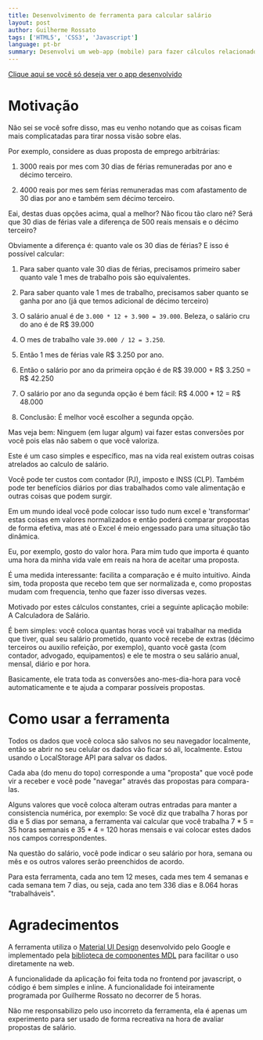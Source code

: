 ```yaml
---
title: Desenvolvimento de ferramenta para calcular salário
layout: post
author: Guilherme Rossato
tags: ['HTML5', 'CSS3', 'Javascript']
language: pt-br
summary: Desenvolvi um web-app (mobile) para fazer cálculos relacionados a propostas de salário para facilitar a vida
---
```


[Clique aqui se você só deseja ver o app desenvolvido](/projects/calculadora-de-salario/)

# Motivação

Não sei se você sofre disso, mas eu venho notando que as coisas ficam mais complicatadas para tirar nossa visão sobre elas.

Por exemplo, considere as duas proposta de emprego arbitrárias:

1. 3000 reais por mes com 30 dias de férias remuneradas por ano e décimo terceiro.

2. 4000 reais por mes sem férias remuneradas mas com afastamento de 30 dias por ano e também sem décimo terceiro.

Eai, destas duas opções acima, qual a melhor? Não ficou tão claro né? Será que 30 dias de férias vale a diferença de 500 reais mensais e o décimo terceiro?

Obviamente a diferença é: quanto vale os 30 dias de férias? E isso é possível calcular:

1. Para saber quanto vale 30 dias de férias, precisamos primeiro saber quanto vale 1 mes de trabalho pois são equivalentes.

3. Para saber quanto vale 1 mes de trabalho, precisamos saber quanto se ganha por ano (já que temos adicional de décimo terceiro)

4. O salário anual é de `3.000 * 12 + 3.900 = 39.000`. Beleza, o salário cru do ano é de R$ 39.000

5. O mes de trabalho vale `39.000 / 12 = 3.250`.

6. Então 1 mes de férias vale R$ 3.250 por ano.

7. Então o salário por ano da primeira opção é de R$ 39.000 + R$ 3.250 = R$ 42.250

8. O salário por ano da segunda opção é bem fácil: R$ 4.000 * 12 = R$ 48.000

9. Conclusão: É melhor você escolher a segunda opção.

Mas veja bem: Ninguem (em lugar algum) vai fazer estas conversões por você pois elas não sabem o que você valoriza.

Este é um caso simples e específico, mas na vida real existem outras coisas atrelados ao calculo de salário.

Você pode ter custos com contador (PJ), imposto e INSS (CLP). Também pode ter benefícios diários por dias trabalhados como vale alimentação e outras coisas que podem surgir.

Em um mundo ideal você pode colocar isso tudo num excel e 'transformar' estas coisas em valores normalizados e então poderá comparar propostas de forma efetiva, mas até o Excel é meio engessado para uma situação tão dinâmica.

Eu, por exemplo, gosto do valor hora. Para mim tudo que importa é quanto uma hora da minha vida vale em reais na hora de aceitar uma proposta.

É uma medida interessante: facilita a comparação e é muito intuitivo. Ainda sim, toda proposta que recebo tem que ser normalizada e, como propostas mudam com frequencia, tenho que fazer isso diversas vezes.

Motivado por estes cálculos constantes, criei a seguinte aplicação mobile: A Calculadora de Salário.

É bem simples: você coloca quantas horas você vai trabalhar na medida que tiver, qual seu salário prometido, quanto você recebe de extras (décimo terceiros ou auxilio refeição, por exemplo), quanto você gasta (com contador, advogado, equipamentos) e ele te mostra o seu salário anual, mensal, diário e por hora.

Basicamente, ele trata toda as conversões ano-mes-dia-hora para você automaticamente e te ajuda a comparar possíveis propostas.

# Como usar a ferramenta

Todos os dados que você coloca são salvos no seu navegador localmente, então se abrir no seu celular os dados vão ficar só ali, localmente. Estou usando o LocalStorage API para salvar os dados.

Cada aba (do menu do topo) corresponde a uma "proposta" que você pode vir a receber e você pode "navegar" através das propostas para compara-las.

Alguns valores que você coloca alteram outras entradas para manter a consistencia numérica, por exemplo: Se você diz que trabalha 7 horas por dia e 5 dias por semana, a ferramenta vai calcular que você trabalha 7 * 5 = 35 horas semanais e 35 * 4 = 120 horas mensais e vai colocar estes dados nos campos correspondentes.

Na questão do salário, você pode indicar o seu salário por hora, semana ou mês e os outros valores serão preenchidos de acordo.

Para esta ferramenta, cada ano tem 12 meses, cada mes tem 4 semanas e cada semana tem 7 dias, ou seja, cada ano tem 336 dias e 8.064 horas "trabalháveis".

# Agradecimentos

A ferramenta utiliza o [Material UI Design](https://material-ui.com/) desenvolvido pelo Google e implementado pela [biblioteca de componentes MDL](https://getmdl.io/) para facilitar o uso diretamente na web.

A funcionalidade da aplicação foi feita toda no frontend por javascript, o código é bem simples e inline. A funcionalidade foi inteiramente programada por Guilherme Rossato no decorrer de 5 horas.

Não me responsabilizo pelo uso incorreto da ferramenta, ela é apenas um experimento para ser usado de forma recreativa na hora de avaliar propostas de salário.

